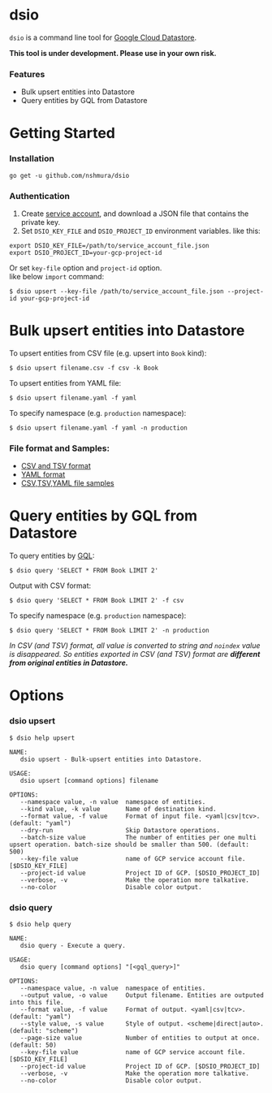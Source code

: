 # dsio

`dsio` is a command line tool for [Google Cloud Datastore](https://cloud.google.com/datastore/). 

**This tool is under development. Please use in your own risk.**

### Features
- Bulk upsert entities into Datastore
- Query entities by GQL from Datastore


# Getting Started
### Installation
```
go get -u github.com/nshmura/dsio
```


### Authentication
1. Create [service account](https://cloud.google.com/iam/docs/managing-service-account-keys), and download a JSON file that contains the private key. 
2. Set `DSIO_KEY_FILE` and `DSIO_PROJECT_ID` environment variables. like this:
```
export DSIO_KEY_FILE=/path/to/service_account_file.json
export DSIO_PROJECT_ID=your-gcp-project-id
```

Or set `key-file` option and `project-id` option. <br>
like below `import` command:
```
$ dsio upsert --key-file /path/to/service_account_file.json --project-id your-gcp-project-id
```


# Bulk upsert entities into Datastore
To upsert entities from CSV file (e.g. upsert into `Book` kind): 
```
$ dsio upsert filename.csv -f csv -k Book
```


To upsert entities from YAML file:
```
$ dsio upsert filename.yaml -f yaml
```


To specify namespace (e.g. `production` namespace):
```
$ dsio upsert filename.yaml -f yaml -n production
```


### File format and Samples:
 - [CSV and TSV format](https://github.com/nshmura/dsio/wiki/CSV-and-TSV-Format)
 - [YAML format](https://github.com/nshmura/dsio/wiki/YAML-Format)
 - [CSV,TSV,YAML file samples](./samples/)


# Query entities by GQL from Datastore

To query entities by [GQL](https://cloud.google.com/datastore/docs/reference/gql_reference):
```
$ dsio query 'SELECT * FROM Book LIMIT 2'
```

Output with CSV format:
```
$ dsio query 'SELECT * FROM Book LIMIT 2' -f csv
```

To specify namespace (e.g. `production` namespace):
```
$ dsio query 'SELECT * FROM Book LIMIT 2' -n production 
```

*In CSV (and TSV) format, all value is converted to string and `noindex` value is disappeared.
So entities exported in CSV (and TSV) format are **different from original entities in Datastore.***


# Options

### dsio upsert
```
$ dsio help upsert

NAME:
   dsio upsert - Bulk-upsert entities into Datastore.

USAGE:
   dsio upsert [command options] filename

OPTIONS:
   --namespace value, -n value  namespace of entities.
   --kind value, -k value       Name of destination kind.
   --format value, -f value     Format of input file. <yaml|csv|tcv>. (default: "yaml")
   --dry-run                    Skip Datastore operations.
   --batch-size value           The number of entities per one multi upsert operation. batch-size should be smaller than 500. (default: 500)
   --key-file value             name of GCP service account file. [$DSIO_KEY_FILE]
   --project-id value           Project ID of GCP. [$DSIO_PROJECT_ID]
   --verbose, -v                Make the operation more talkative.
   --no-color                   Disable color output.

```


### dsio query
```
$ dsio help query

NAME:
   dsio query - Execute a query.

USAGE:
   dsio query [command options] "[<gql_query>]"

OPTIONS:
   --namespace value, -n value  namespace of entities.
   --output value, -o value     Output filename. Entities are outputed into this file.
   --format value, -f value     Format of output. <yaml|csv|tcv>. (default: "yaml")
   --style value, -s value      Style of output. <scheme|direct|auto>. (default: "scheme")
   --page-size value            Number of entities to output at once. (default: 50)
   --key-file value             name of GCP service account file. [$DSIO_KEY_FILE]
   --project-id value           Project ID of GCP. [$DSIO_PROJECT_ID]
   --verbose, -v                Make the operation more talkative.
   --no-color                   Disable color output.
```

